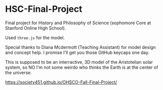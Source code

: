 # HSC-Final-Project

Final project for History and Philosophy of Science (sophomore Core at Stanford Online High School).

Used `three.js` for the model.

Special thanks to Diana Mcdermott (Teaching Assistant) for model design and concept help. I promise I'll get you those GitHub keycaps one day.

This is supposed to be an interractive, 3D model of the Aristotelian solar system, so NO I'm not some weirdo who thinks the Earth is at the center of the universe.

https://society451.github.io/OHSCO-Fall-Final-Project/
